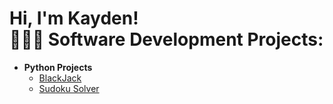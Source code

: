 <h1>Hi, I'm Kayden! <br/><a 

<h2>🧑🏻‍💻 Software Development Projects:</h2>

- <b>Python Projects</b>
  - [BlackJack](https://github.com/KaydenVandecaveye/BlackJackGame)
  - [Sudoku Solver](https://github.com/KaydenVandecaveye/SudokuSolver)
  



